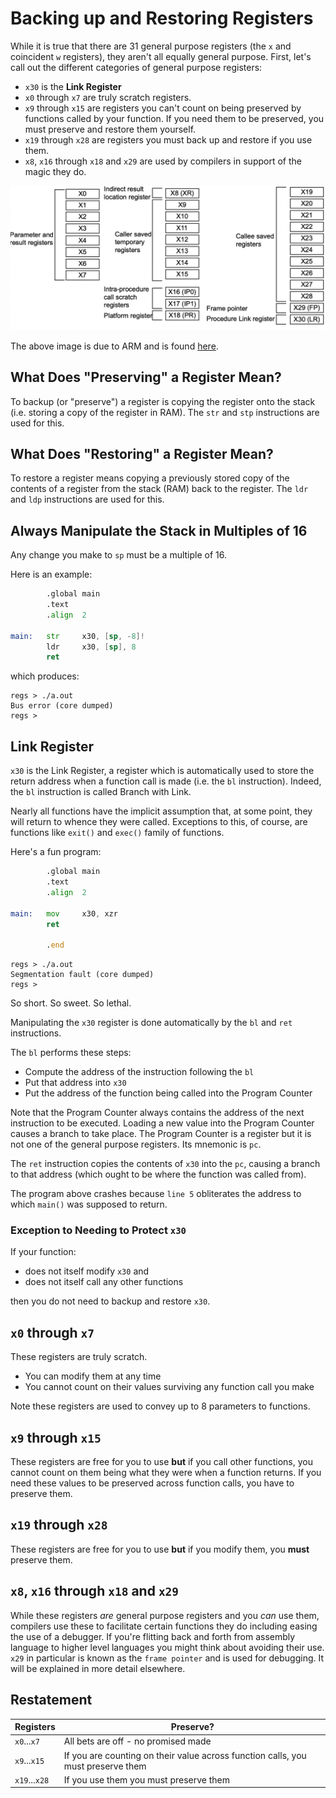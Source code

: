 # Backing up and Restoring Registers

While it is true that there are 31 general purpose registers (the `x` and coincident `w` registers), they aren't all equally general purpose. First, let's call out the different categories of general purpose registers:

* `x30` is the **Link Register**
* `x0` through `x7` are truly scratch registers.
* `x9` through `x15`  are registers you can't count on being preserved by functions called by your function. If you need them to be preserved, you must preserve and restore them yourself.
* `x19` through `x28` are registers you must back up and restore if you use them.
* `x8`, `x16` through `x18` and `x29` are used by compilers in support of the magic they do.

![regs](./regs.png)

The above image is due to ARM and is found [here](https://documentation-service.arm.com/static/5fbd26f271eff94ef49c7018).

## What Does "Preserving" a Register Mean?

To backup (or "preserve") a register is copying the register onto the stack (i.e. storing a copy of the register in RAM). The `str` and `stp` instructions are used for this.

## What Does "Restoring" a Register Mean?

To restore a register means copying a previously stored copy of the contents of a register from the stack (RAM) back to the register. The `ldr` and `ldp` instructions are used for this.

## Always Manipulate the Stack in Multiples of 16

Any change you make to `sp` must be a multiple of 16.

Here is an example:

```asm
        .global main                                                    // 1 
        .text                                                           // 2 
        .align  2                                                       // 3 
                                                                        // 4 
main:   str     x30, [sp, -8]!                                          // 5 
        ldr     x30, [sp], 8                                            // 6 
        ret                                                             // 7 
```

which produces:

```text
regs > ./a.out
Bus error (core dumped)
regs >
```

## Link Register

`x30` is the Link Register, a register which is automatically used to store the return address when a function call is made (i.e. the `bl` instruction). Indeed, the `bl` instruction is called Branch with Link.

Nearly all functions have the implicit assumption that, at some point, they will return to whence they were called. Exceptions to this, of course, are functions like `exit()` and `exec()` family of functions.

Here's a fun program:

```asm
        .global main                                                    // 1 
        .text                                                           // 2 
        .align  2                                                       // 3 
                                                                        // 4 
main:   mov     x30, xzr                                                // 5 
        ret                                                             // 6 
                                                                        // 7 
        .end                                                            // 8 
```

```text
regs > ./a.out
Segmentation fault (core dumped)
regs >
```

So short. So sweet. So lethal.

Manipulating the `x30` register is done automatically by the `bl` and `ret` instructions.

The `bl` performs these steps:

* Compute the address of the instruction following the `bl`
* Put that address into `x30`
* Put the address of the function being called into the Program Counter

Note that the Program Counter always contains the address of the next instruction to be executed. Loading a new value into the Program Counter causes a branch to take place. The Program Counter is a register but it is not one of the general purpose registers. Its mnemonic is `pc`.

The `ret` instruction copies the contents of `x30` into the `pc`, causing a branch to that address (which ought to be where the function was called from).

The program above crashes because `line 5` obliterates the address to which `main()` was supposed to return.

### Exception to Needing to Protect `x30`

If your function:

* does not itself modify `x30` and
* does not itself call any other functions

then you do not need to backup and restore `x30`.

## `x0` through `x7`

These registers are truly scratch.

* You can modify them at any time
* You cannot count on their values surviving any function call you make

Note these registers are used to convey up to 8 parameters to functions.

## `x9` through `x15`

These registers are free for you to use **but** if you call other functions, you cannot count on them being what they were when a function returns. If you need these values to be preserved across function calls, you have to preserve them.

## `x19` through `x28`

These registers are free for you to use **but** if you modify them, you **must** preserve them.

## `x8`, `x16` through `x18` and `x29`

While these registers *are* general purpose registers and you *can* use them, compilers use these to facilitate certain functions they do including easing the use of a debugger. If you're flitting back and forth from assembly language to higher level languages you might think about avoiding their use. `x29` in particular is known as the `frame pointer` and is used for debugging. It will be explained in more detail elsewhere.

## Restatement

| Registers | Preserve? |
| --------- | --------- |
| `x0`...`x7` | All bets are off - no promised made |
| `x9`...`x15` | If you are counting on their value across function calls, you must preserve them |
| `x19`...`x28` | If you use them you must preserve them |
